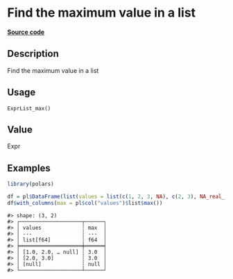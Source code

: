 

# Find the maximum value in a list

[**Source code**](https://github.com/pola-rs/r-polars/tree/f1aede4d7d7f090c98651365a4120a8232503a4d/R/expr__list.R#L35)

## Description

Find the maximum value in a list

## Usage

<pre><code class='language-R'>ExprList_max()
</code></pre>

## Value

Expr

## Examples

``` r
library(polars)

df = pl$DataFrame(list(values = list(c(1, 2, 3, NA), c(2, 3), NA_real_)))
df$with_columns(max = pl$col("values")$list$max())
```

    #> shape: (3, 2)
    #> ┌────────────────────┬──────┐
    #> │ values             ┆ max  │
    #> │ ---                ┆ ---  │
    #> │ list[f64]          ┆ f64  │
    #> ╞════════════════════╪══════╡
    #> │ [1.0, 2.0, … null] ┆ 3.0  │
    #> │ [2.0, 3.0]         ┆ 3.0  │
    #> │ [null]             ┆ null │
    #> └────────────────────┴──────┘
